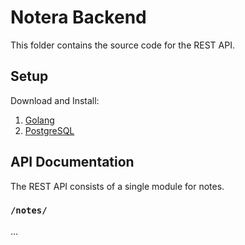 # Notera Backend

This folder contains the source code for the REST API. 

## Setup 
Download and Install: 
1. [Golang](https://golang.org/doc/install)
2. [PostgreSQL](https://www.postgresql.org/download/)

## API Documentation 
The REST API consists of a single module for notes. 

### `/notes/`
... 
